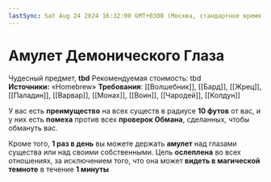```yaml
---
lastSync: Sat Aug 24 2024 16:32:00 GMT+0300 (Москва, стандартное время)
---
```

# Амулет Демонического Глаза

Чудесный предмет, **tbd**
Рекомендуемая стоимость: tbd
**Источники:** «Homebrew»
**Требования**: [[Волшебник]], [[Бард]], [[Жрец]], [[Паладин]], [[Варвар]], [[Монах]], [[Воин]], [[Чародей]], [[Колдун]]

У вас есть **преимущество** на всех существ в радиусе **10 футов** от вас, и у них есть **помеха** против всех **проверок Обмана**, сделанных, чтобы обмануть вас.

Кроме того, **1 раз в день** вы можете держать **амулет** над глазами существа или над своими собственными. Цель **ослеплена** во всех отношениях, за исключением того, что она может **видеть в магической темноте** в течение **1 минуты**